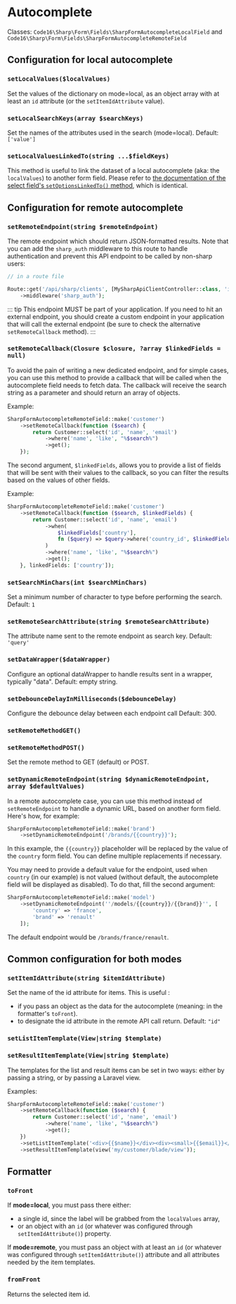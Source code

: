 # Autocomplete

Classes: `Code16\Sharp\Form\Fields\SharpFormAutocompleteLocalField` and `Code16\Sharp\Form\Fields\SharpFormAutocompleteRemoteField` 

## Configuration for local autocomplete

### `setLocalValues($localValues)`

Set the values of the dictionary on mode=local, as an object array with at least an `id` attribute (or the `setItemIdAttribute` value).

### `setLocalSearchKeys(array $searchKeys)`

Set the names of the attributes used in the search (mode=local).
Default: `['value']`

### `setLocalValuesLinkedTo(string ...$fieldKeys)`

This method is useful to link the dataset of a local autocomplete (aka: the `localValues`) to another form field. Please refer to [the documentation of the select field's `setOptionsLinkedTo()` method](select.md), which is identical.

## Configuration for remote autocomplete

### `setRemoteEndpoint(string $remoteEndpoint)`

The remote endpoint which should return JSON-formatted results. Note that you can add the `sharp_auth` middleware to this route to handle authentication and prevent this API endpoint to be called by non-sharp users:

```php
// in a route file

Route::get('/api/sharp/clients', [MySharpApiClientController::class, 'index'])
    ->middleware('sharp_auth');
```

::: tip
This endpoint MUST be part of your application. If you need to hit an external endpoint, you should create a custom endpoint in your application that will call the external endpoint (be sure to check the alternative `setRemoteCallback` method).
:::

### `setRemoteCallback(Closure $closure, ?array $linkedFields = null)`

To avoid the pain of writing a new dedicated endpoint, and for simple cases, you can use this method to provide a callback that will be called when the autocomplete field needs to fetch data. The callback will receive the search string as a parameter and should return an array of objects.

Example:

```php
SharpFormAutocompleteRemoteField::make('customer')
    ->setRemoteCallback(function ($search) {
        return Customer::select('id', 'name', 'email')
            ->where('name', 'like', "%$search%")
            ->get();
    });
```

The second argument, `$linkedFields`, allows you to provide a list of fields that will be sent with their values to the callback, so you can filter the results based on the values of other fields.

Example:

```php
SharpFormAutocompleteRemoteField::make('customer')
    ->setRemoteCallback(function ($search, $linkedFields) {
        return Customer::select('id', 'name', 'email')
            ->when(
                $linkedFields['country'], 
                fn ($query) => $query->where('country_id', $linkedFields['country'])
            )
            ->where('name', 'like', "%$search%")
            ->get();
    }, linkedFields: ['country']);
```


### `setSearchMinChars(int $searchMinChars)`

Set a minimum number of character to type before performing the search.
Default: `1`

### `setRemoteSearchAttribute(string $remoteSearchAttribute)`

The attribute name sent to the remote endpoint as search key.
Default: `'query'`

### `setDataWrapper($dataWrapper)`

Configure an optional dataWrapper to handle results sent in a wrapper, typically "data". 
Default: empty string.

### `setDebounceDelayInMilliseconds($debounceDelay)`

Configure the debounce delay between each endpoint call
Default: 300.

### `setRemoteMethodGET()`
### `setRemoteMethodPOST()`

Set the remote method to GET (default) or POST.

### `setDynamicRemoteEndpoint(string $dynamicRemoteEndpoint, array $defaultValues)`

In a remote autocomplete case, you can use this method instead of `setRemoteEndpoint` to handle a dynamic URL, based on another form field. Here's how, for example:

```php
SharpFormAutocompleteRemoteField::make('brand')
    ->setDynamicRemoteEndpoint('/brands/{{country}}');
```

In this example, the `{{country}}` placeholder will be replaced by the value of the `country` form field. You can define multiple replacements if necessary.

You may need to provide a default value for the endpoint, used when `country` (in our example) is not valued (without default, the autocomplete field will be displayed as disabled). To do that,
fill the second argument:

```php
SharpFormAutocompleteRemoteField::make('model')
    ->setDynamicRemoteEndpoint(''/models/{{country}}/{{brand}}'', [
        'country' => 'france',
        'brand' => 'renault'
    ]);
```

The default endpoint would be `/brands/france/renault`.


## Common configuration for both modes

### `setItemIdAttribute(string $itemIdAttribute)`

Set the name of the id attribute for items. This is useful :
- if you pass an object as the data for the autocomplete (meaning: in the formatter's `toFront`).
- to designate the id attribute in the remote API call return.
Default: `"id"`

### `setListItemTemplate(View|string $template)`
### `setResultItemTemplate(View|string $template)`

The templates for the list and result items can be set in two ways: either by passing a string, or by passing a Laravel view.

Examples:

```php
SharpFormAutocompleteRemoteField::make('customer')
    ->setRemoteCallback(function ($search) {
        return Customer::select('id', 'name', 'email')
            ->where('name', 'like', "%$search%")
            ->get();
    })
    ->setListItemTemplate('<div>{{$name}}</div><div><small>{{$email}}</small></div>')
    ->setResultItemTemplate(view('my/customer/blade/view'));
```

## Formatter

### `toFront`

If **mode=local**, you must pass there either:
- a single id, since the label will be grabbed from the `localValues` array,
- or an object with an `id` (or whatever was configured through `setItemIdAttribute()`) property.

If **mode=remote**, you must pass an object with at least an `id` (or whatever was configured through `setItemIdAttribute()`) attribute and all attributes needed by the item templates.

### `fromFront`

Returns the selected item id.
